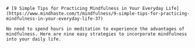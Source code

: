 
    # [9 Simple Tips for Practicing Mindfulness in Your Everyday Life](https://www.mindhaste.com/t/mindfulness/9-simple-tips-for-practicing-mindfulness-in-your-everyday-life-37)

    No need to spend hours in meditation to experience the advantages of mindfulness. Here are nine easy strategies to incorporate mindfulness into your daily life.
    